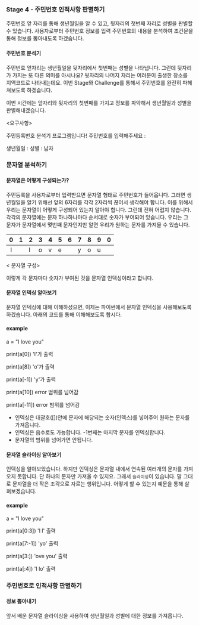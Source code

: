 ### Stage 4 - 주민번호 인적사항 판별하기

주민번호 앞 자리를 통해 생년월일을 알 수 있고, 뒷자리의 첫번째 자리로 성별을 판별할 수 있습니다.
사용자로부터 주민번호 정보를 입력 주민번호의 내용을 분석하여 조건문을 통해 정보를 뽑아내도록 하겠습니다.

#### 주민번호 분석기

주민번호 앞자리는 생년월일을 뒷자리에서 첫번째는 성별을 나타냅니다. 그런데 뒷자리가 가지는
또 다른 의미를 아시나요? 뒷자리의 나머지 자리는 여러분이 출생한 장소를 지역코드로 나타내는데요.
이번 Stage와 Challenge를 통해서 주민번호를 완전히 파헤쳐보도록 하겠습니다.

이번 시간에는 앞자리와 뒷자리의 첫번째를 가지고 정보를 파악해서 생년월일과 성별을 판별해내겠습니다.

<요구사항>

주민등록번호 분석기 프로그램입니다!
주민번호를 입력해주세요 :

생년월일 :
성별 : 남자

### 문자열 분석하기

#### 문자열은 어떻게 구성되는가?

주민등록을 사용자로부터 입력받으면 문자열 형태로 주민번호가 들어옵니다.
그러면 생년월일을 알기 위해선 앞의 6자리를 각각 2자리씩 끊어서 생각해야 합니다. 이를 위해서
우리는 문자열이 어떻게 구성되어 있는지 알아야 합니다. 그런데 전혀 어렵지 않습니다. 각각의 문자열에는 문자 하나하나마다
순서대로 숫자가 부여되어 있습니다. 우리는 그 문자가 문자열에서 몇번째 문자인지만 알면 우리가 원하는 문자를 가져올 수 있습니다.

|  0  | 1   | 2   | 3   | 4   | 5   | 6   | 7   | 8   | 9   | 0   |
| :-: | :-- | :-- | :-- | :-- | :-- | :-- | :-- | :-- | :-- | :-- |
|  I  |     | l   | o   | v   | e   |     | y   | o   | u   |

< 문자열 구성>

이렇게 각 문자마다 숫자가 부여된 것을 문자열 인덱싱이라고 합니다.

#### 문자열 인덱싱 알아보기

문자열 인덱싱에 대해 이해하셨으면, 이제는 파이썬에서 문자열 인덱싱을 사용해보도록 하겠습니다.
아래의 코드를 통해 이해해보도록 합시다.

#### example

a = "I love you"

print(a[0])
'I'가 출력

print(a[8])
'o'가 출력

print(a[-1])
'y'가 출력

print(a[10])
error 범위를 넘어감

print(a[-11])
error 범위를 넘어감

- 인덱싱은 대괄호([])안에 문자에 해당되는 숫자(인덱스)를 넣어주어 원하는 문자를 가져옵니다.
- 인덱싱은 음수로도 가능합니다. -1번째는 마지막 문자를 인덱싱합니다.
- 문자열의 범위를 넘어가면 안됩니다.

#### 문자열 슬라이싱 알아보기

인덱싱을 알아보았습니다. 하지만 인덱싱은 문자열 내에서 연속된 여러개의 문자를 가져오지 못합니다.
단 하나의 문자만 가져올 수 있지요. 그래서 `슬라이싱`이 있습니다. 말 그대로 문자열을 더
작은 조각으로 자르는 행위입니다. 어떻게 할 수 있는지 예문을 통해 살펴보겠습니다.

#### example

a = "I love you"

print(a[0:3])
'I l' 출력

print(a[7:-1])
'yo' 출력

print(a[3:])
'ove you' 출력

print(a[:4])
'I lo' 출력

### 주민번호로 인적사항 판별하기

#### 정보 뽑아내기

앞서 배운 문자열 슬라이싱을 사용하여 생년월일과 성별에 대한 정보를 가져옵니다.
